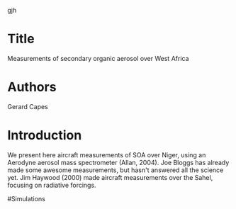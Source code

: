 gjh
# Title
Measurements of secondary organic aerosol over West Africa

# Authors
Gerard Capes

# Introduction
We present here aircraft measurements of SOA over Niger, using an Aerodyne aerosol mass spectrometer (Allan, 2004). 
Joe Bloggs has already made some awesome measurements, but hasn't answered all the science yet. 
Jim Haywood (2000) made aircraft measurements over the Sahel, focusing on radiative forcings.

#Simulations

